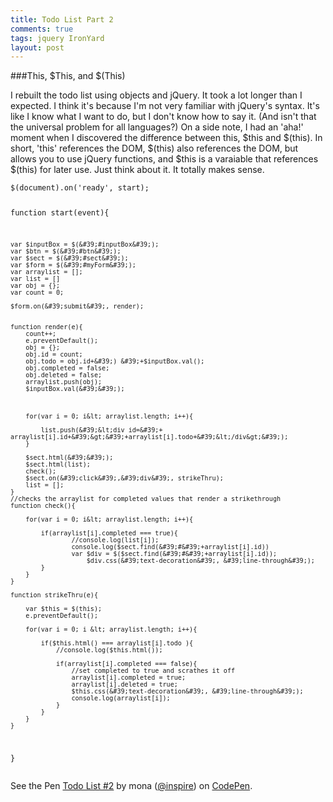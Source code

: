 ```yaml
---
title: Todo List Part 2
comments: true
tags: jquery IronYard
layout: post
---
```


###This, $This, and $(This)

I rebuilt the todo list using objects and jQuery. It took a lot longer than I expected. I think it's because I'm not very familiar with jQuery's syntax. It's like I know what I want to do, but I don't know how to say it. (And isn't that the universal problem for all languages?) On a side note, I had an 'aha!' moment when I discovered the difference between this, $this and $(this). In short, 'this' references the DOM, $(this) also references the DOM, but allows you to use jQuery functions, and $this is a varaiable that references $(this) for later use. Just think about it. It totally makes sense.



<div data-height="302" data-theme-id="15312" data-slug-hash="oXYwEr" data-default-tab="js" data-user="inspire" class='codepen'><pre><code>$(document).on(&#39;ready&#39;, start);

function start(event){

	var $inputBox = $(&#39;#inputBox&#39;);
	var $btn = $(&#39;#btn&#39;);
	var $sect = $(&#39;#sect&#39;);
	var $form = $(&#39;#myForm&#39;);
	var arraylist = [];
	var list = []
	var obj = {};
	var count = 0;

	$form.on(&#39;submit&#39;, render);


	function render(e){
		count++;
		e.preventDefault();
		obj = {};
		obj.id = count;
		obj.todo = obj.id+&#39;) &#39;+$inputBox.val();
		obj.completed = false;
		obj.deleted = false;	
		arraylist.push(obj);
		$inputBox.val(&#39;&#39;);

		
		
		for(var i = 0; i&lt; arraylist.length; i++){

			list.push(&#39;&lt;div id=&#39;+ arraylist[i].id+&#39;&gt;&#39;+arraylist[i].todo+&#39;&lt;/div&gt;&#39;);			
		}
		
		$sect.html(&#39;&#39;);		
		$sect.html(list);
		check();
		$sect.on(&#39;click&#39;,&#39;div&#39;, strikeThru);
		list = [];
	}
	//checks the arraylist for completed values that render a strikethrough
	function check(){

		for(var i = 0; i&lt; arraylist.length; i++){

			if(arraylist[i].completed === true){
					//console.log(list[i]);
					console.log($sect.find(&#39;#&#39;+arraylist[i].id))
					var $div = $($sect.find(&#39;#&#39;+arraylist[i].id));
						$div.css(&#39;text-decoration&#39;, &#39;line-through&#39;);
			}
		}
	}

	function strikeThru(e){

		var $this = $(this);
		e.preventDefault();

		for(var i = 0; i &lt; arraylist.length; i++){

			if($this.html() === arraylist[i].todo ){
				//console.log($this.html());

				if(arraylist[i].completed === false){
					//set completed to true and scrathes it off
					arraylist[i].completed = true;
					arraylist[i].deleted = true;
					$this.css(&#39;text-decoration&#39;, &#39;line-through&#39;);
					console.log(arraylist[i]);
				}
			}
		}
	}
}
</code></pre>
<p>See the Pen <a href='http://codepen.io/inspire/pen/oXYwEr/'>Todo List #2</a> by mona (<a href='http://codepen.io/inspire'>@inspire</a>) on <a href='http://codepen.io'>CodePen</a>.</p>
</div><script async src="//assets.codepen.io/assets/embed/ei.js"></script>


